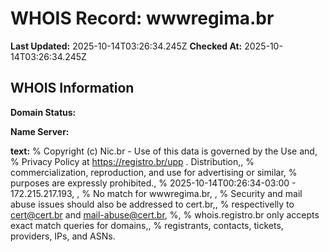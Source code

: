 # WHOIS Record: wwwregima.br

**Last Updated:** 2025-10-14T03:26:34.245Z
**Checked At:** 2025-10-14T03:26:34.245Z

## WHOIS Information

**Domain Status:** 

**Name Server:** 

**text:** % Copyright (c) Nic.br - Use of this data is governed by the Use and, % Privacy Policy at https://registro.br/upp . Distribution,, % commercialization, reproduction, and use for advertising or similar, % purposes are expressly prohibited., % 2025-10-14T00:26:34-03:00 - 172.215.217.193, , % No match for wwwregima.br, , % Security and mail abuse issues should also be addressed to cert.br,, % respectivelly to cert@cert.br and mail-abuse@cert.br, %, % whois.registro.br only accepts exact match queries for domains,, % registrants, contacts, tickets, providers, IPs, and ASNs.

